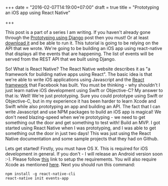 +++
date = "2016-02-07T14:19:00+07:00"
draft = true
title = "Prototyping an iOS app using React Native"

+++

This post is a part of a series I am writing. If you haven't already gone through the [Prototyping using Django](/prototying-django) post then you must! Or at least [download it](https://github.com/AbhiAgarwal/prototyping-django) and be able to run it. This tutorial is going to be relying on the API that we wrote. We're going to be building an iOS app using react-native that displays all the events that are happening. The list of events will be served from the REST API that we built using Django.

So! What is React Native? The React Native website describes it as "a framework for building native apps using React". The basic idea is that we're able to write iOS applications using Javascript and the [React framework](https://facebook.github.io/react/) that Facebook has built. You must be thinking - why shouldn't I just learn native iOS development using Swift or Objective-C? My answer to that is: Well! We're just prototyping. Sure you could prototype using Swift or Objective-C, but in my experience it has been harder to learn Xcode and Swift while also prototyping an app and building an API. The fact that I can write Javascript and use NPM packages to build an iOS app is magical! We don't need blazing-speed when we're prototyping - we need to get something out the door and get something to test with! Build an MVP. I got started using React Native when I was prototyping, and I was able to get something out the door in just two days! This was just using the React Native documentation and some sample projects that they had on Github.

Lets get started! Firstly, you must have OS X. This is required for iOS development in general. If you don't - I will release an Android version soon :-). Please follow [this](https://facebook.github.io/react-native/docs/getting-started.html#requirements) link to setup the requirements. You will also require Xcode as mentioned [here](https://facebook.github.io/react-native/docs/getting-started.html#ios-setup). Next you should run this command:

```
npm install -g react-native-cli
react-native init events-app
```
